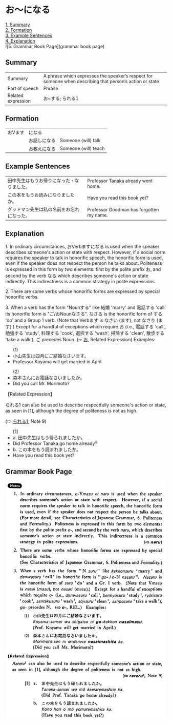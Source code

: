 # お～になる

[1. Summary](#summary)<br>
[2. Formation](#formation)<br>
[3. Example Sentences](#example-sentences)<br>
[4. Explanation](#explanation)<br>
![5. Grammar Book Page](grammar book page)<br>


## Summary

<table><tr>   <td>Summary</td>   <td>A phrase which expresses the speaker’s respect for someone when describing that person’s action or state</td></tr><tr>   <td>Part of speech</td>   <td>Phrase</td></tr><tr>   <td>Related expression</td>   <td>お~する; られる1</td></tr></table>

## Formation

<table class="table"> <tbody><tr class="tr head"> <td class="td"><span class="concept">お</span><span class="bold"><span>Vます</span> </span></td> <td class="td"><span class="concept">になる</span> </td> <td class="td"><span>&nbsp;</span></td> </tr> <tr class="tr"> <td class="td"><span>&nbsp;</span></td> <td class="td"><span class="concept">お</span><span>話し<span class="concept">になる</span></span> </td> <td class="td"><span>Someone    (will) talk</span></td> </tr> <tr class="tr"> <td class="td"><span>&nbsp;</span></td> <td class="td"><span class="concept">お</span><span>教え<span class="concept">になる</span></span> </td> <td class="td"><span>Someone    (will) teach</span></td> </tr></tbody></table>

## Example Sentences

<table><tr>   <td>田中先生はもうお帰りになった・なりました。</td>   <td>Professor Tanaka already went home.</td></tr><tr>   <td>この本をもうお読みになりましたか。</td>   <td>Have you read this book yet?</td></tr><tr>   <td>グッドマン先生は私の名前をお忘れになった。</td>   <td>Professor Goodman has forgotten my name.</td></tr></table>

## Explanation

<p>1. In ordinary circumstances, <span class="cloze">お</span>Verbます<span class="cloze">になる</span> is used when the speaker describes someone's action or state with respect. However, if a social norm requires the speaker to talk in honorific speech, the honorific form is used, even if the speaker does not respect the person he talks about. Politeness is expressed in this form by two elements: first by the polite prefix <span class="cloze">お</span>, and second by the verb <span class="cloze">なる</span> which describes someone's action or state indirectly. This indirectness is a common strategy in polite expressions.</p>  <p>2. There are some verbs whose honorific forms are expressed by special honorific verbs.</p>  <p>3. When a verb has the form "Nounする" like 結婚 'marry' and 電話する 'call' its honorific form is "ご/<span class="cloze">お</span>Noun<span class="cloze">なさる</span>". <span class="cloze">なさる</span> is the honorific form of する 'do' and a Group 1 verb. (Note that Verbます is <span class="cloze">なさい</span> (ます), not なさり (ます).) Except for a handful of exceptions which require お (i.e., 電話する 'call', 勉強する 'study', 料理する 'cook', 選択する 'wash', 掃除する 'clean', 散歩する 'take a walk'), ご precedes Noun. (⇨ <a href="#㊦ お">お</a>, Related Expression) Examples:</p>  <ul>(1) <li>小山先生は四月にご結婚<span class="cloze">なさい</span>ます。</li> <li>Professor Koyama will get married in April.</li> </ul>  <ul>(2) <li>森本さんにお電話<span class="cloze">なさい</span>ましたか。</li> <li>Did you call Mr. Morimoto?</li> </ul>  <p>【Related Expression】</p>  <p>られる1 can also be used to describe respectfully someone's action or state, as seen in [1], although the degree of politeness is not as high.</p>  <p>(⇨ <a href="#㊦ られる (1)">られる1</a>, Note 9)</p>  <ul>[1] <li>a. 田中先生はもう帰られましたか。</li> <li>Did Professor Tanaka go home already?</li> <div class="divide"></div> <li>b. この本をもう読まれましたか。</li> <li>Have you read this book yet?</li> </ul>

## Grammar Book Page

![](../img/Basicお～になる.png)

